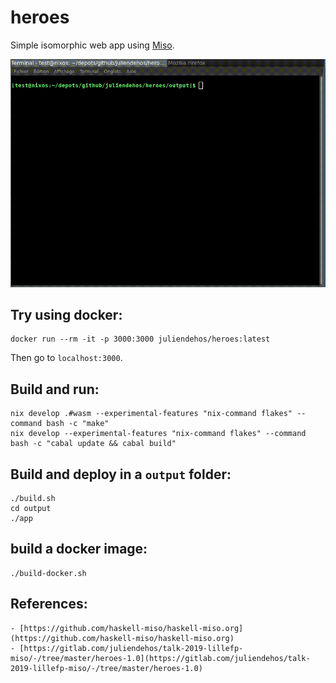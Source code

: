 # heroes

Simple isomorphic web app using [Miso](https://github.com/dmjio/miso).

![](demo-heroes.gif)

## Try using docker:

```
docker run --rm -it -p 3000:3000 juliendehos/heroes:latest
```

Then go to `localhost:3000`.


## Build and run:

```
nix develop .#wasm --experimental-features "nix-command flakes" --command bash -c "make"
nix develop --experimental-features "nix-command flakes" --command bash -c "cabal update && cabal build"
```

## Build and deploy in a `output` folder:

```
./build.sh
cd output
./app
```

## build a docker image:

```
./build-docker.sh
```

## References:

    - [https://github.com/haskell-miso/haskell-miso.org](https://github.com/haskell-miso/haskell-miso.org)
    - [https://gitlab.com/juliendehos/talk-2019-lillefp-miso/-/tree/master/heroes-1.0](https://gitlab.com/juliendehos/talk-2019-lillefp-miso/-/tree/master/heroes-1.0)


